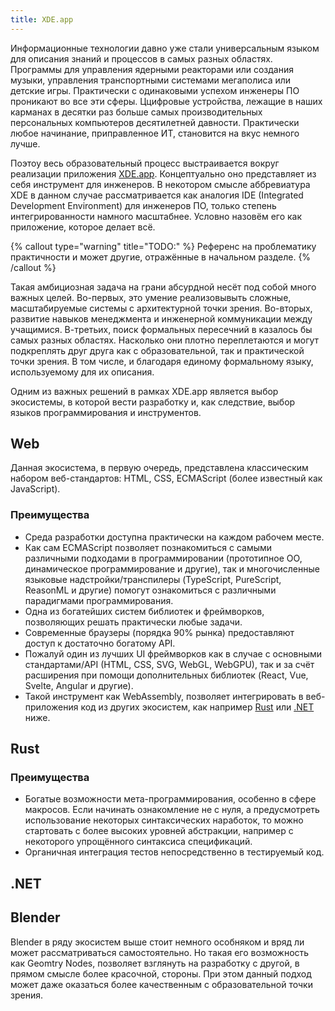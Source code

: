```yaml
---
title: XDE.app
---
```


Информационные технологии давно уже стали универсальным языком для описания знаний и процессов в самых
разных областях. Программы для управления ядерными реакторами или создания музыки, управления транспортными
системами мегаполиса или детские игры. Практически с одинаковыми успехом инженеры ПО проникают во все
эти сферы. Ццифровые устройства, лежащие в наших карманах в десятки раз больше самых производительных
персональных компьютеров десятилетней давности. Практически любое начинание, приправленное ИТ, становится
на вкус немного лучше.

Поэтоу весь образовательный процесс выстраивается вокруг реализации приложения [XDE.app](https://xde.app).
Концептуально оно представляет из себя инструмент для инженеров. В некотором смысле аббревиатура XDE
в данном случае рассматривается как аналогия IDE (Integrated Development Environment) для инженеров
ПО, только степень интегрированности намного масштабнее. Условно назовём его как приложение, которое
делает всё.

{% callout type="warning" title="TODO:" %}
Референс на проблематику практичности и может другие, отражённые в начальном разделе.
{% /callout %}

Такая амбициозная задача на грани абсурдной несёт под собой много важных целей. Во-первых, это
умение реализовывыть сложные, масштабируемые системы с архитектурной точки зрения. Во-вторых,
развитие навыков менеджмента и инженерной коммуникации между учащимися. В-третьих, поиск формальных
пересечний в казалось бы самых разных областях. Насколько они плотно переплетаются и могут
подкреплять друг друга как с образовательной, так и практической точки зрения. В том числе, и
благодаря единому формальному языку, используемому для их описания.

Одним из важных решений в рамках XDE.app является выбор экосистемы, в которой вести разработку и,
как следствие, выбор языков программирования и инструментов.

## Web

Данная экосистема, в первую очередь, представлена классическим набором веб-стандартов: HTML, CSS,
ECMAScript (более известный как JavaScript).

### Преимущества

- Среда разработки доступна практически на каждом рабочем месте.
- Как сам ECMAScript позволяет познакомиться с самыми различными подходами в программировании
(прототипное ОО, динамическое программирование и другие), так и многочисленные языковые
надстройки/транспилеры (TypeScript, PureScript, ReasonML и другие) помогут ознакомиться с различными
парадигмами программирования.
- Одна из богатейших систем библиотек и фреймворков, позволяющих решать практически любые задачи.
- Современные браузеры (порядка 90% рынка) предоставляют доступ к достаточно богатому API.
- Пожалуй один из лучших UI фреймворков как в случае с основными стандартами/API
(HTML, CSS, SVG, WebGL, WebGPU), так и за счёт расширения при помощи дополнительных библиотек
(React, Vue, Svelte, Angular и другие).
- Такой инструмент как WebAssembly, позволяет интегрировать в веб-приложения код из других
экосистем, как например [Rust](#rust) или [.NET](#net) ниже.

## Rust

### Преимущества

- Богатые возможности мета-программирования, особенно в сфере макросов. Если начинать ознакомление
не с нуля, а предусмотреть использование некоторых синтаксических наработок, то можно стартовать
с более высоких уровней абстракции, например с некоторого упрощённого синтаксиса спецификаций.
- Органичная интеграция тестов непосредственно в тестируемый код.

## .NET

## Blender

Blender в ряду экосистем выше стоит немного особняком и вряд ли может рассматриваться самостоятельно.
Но такая его возможность как Geomtry Nodes, позволяет взглянуть на разработку с другой, в прямом
смысле более красочной, стороны. При этом данный подход может даже оказаться более качественным с
образовательной точки зрения.